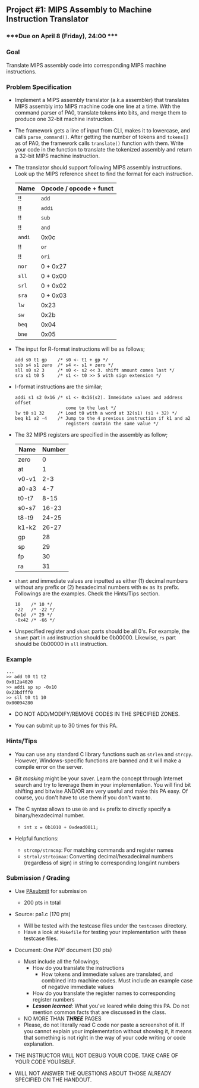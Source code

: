 ## Project #1: MIPS Assembly to Machine Instruction Translator

### ***Due on April 8 (Friday), 24:00 ***

### Goal

Translate MIPS assembly code into corresponding MIPS machine instructions.


### Problem Specification

- Implement a MIPS assembly translator (a.k.a assembler) that translates MIPS assembly into MIPS machine code one line at a time. With the command parser of PA0, translate tokens into bits, and merge them to produce one 32-bit machine instruction.

- The framework gets a line of input from CLI, makes it to lowercase, and calls `parse_command()`. After getting the number of tokens and `tokens[]` as of PA0, the framework calls `translate()` function with them. Write your code in the function to translate the tokenized assembly and return a 32-bit MIPS machine instruction.

- The translator should support following MIPS assembly instructions. Look up the MIPS reference sheet to find the format for each instruction.

  | Name   | Opcode / opcode + funct |
  | ------ | ----------------------- |
  !!| `add`  | 0 + 0x20                |
  !!| `addi` | 0x08                    |
  !!| `sub`  | 0 + 0x22                |
  !!| `and`  | 0 + 0x24                |
  | `andi` | 0x0c                    |
  !!| `or`   | 0 + 0x25                |
  !!| `ori`  | 0x0d                    |
  | `nor`  | 0 + 0x27                |
  | `sll`  | 0 + 0x00                |
  | `srl`  | 0 + 0x02                |
  | `sra`  | 0 + 0x03                |
  | `lw`   | 0x23                    |
  | `sw`   | 0x2b                    |
  | `beq`  | 0x04                    |
  | `bne`  | 0x05                    |


- The input for R-format instructions will be as follows;
  ```
  add s0 t1 gp    /* s0 <- t1 + gp */
  sub s4 s1 zero  /* s4 <- s1 + zero */
  sll s0 s2 3     /* s0 <- s2 << 3. shift amount comes last */
  sra s1 t0 5     /* s1 <- t0 >> 5 with sign extension */
  ```

- I-format instructions are the similar;
  ```
  addi s1 s2 0x16 /* s1 <- 0x16(s2). Immeidate values and address offset
                     come to the last */
  lw t0 s1 32     /* Load t0 with a word at 32(s1) (s1 + 32) */
  beq k1 a2 -4    /* Jump to the 4 previous instruction if k1 and a2
                     registers contain the same value */
  ```

- The 32 MIPS registers are specified in the assembly as follow;

  | Name   | Number |
  | ------ | ------ |
  | zero   | 0      |
  | at     | 1      |
  | v0-v1  | 2-3    |
  | a0-a3  | 4-7    |
  | t0-t7  | 8-15   |
  | s0-s7  | 16-23  |
  | t8-t9  | 24-25  |
  | k1-k2  | 26-27  |
  | gp     | 28     |
  | sp     | 29     |
  | fp     | 30     |
  | ra     | 31     |

- `shamt` and immediate values are inputted as either (1) decimal numbers without any prefix or (2) hexadecimal numbers with `0x` as its prefix. Followings are the examples. Check the Hints/Tips section.
  ```
  10    /* 10 */
  -22   /* -22 */
  0x1d  /* 29 */
  -0x42 /* -66 */
  ```

- Unspecified register and `shamt` parts should be all 0's. For example, the `shamt` part in `add` instruction should be 0b00000. Likewise, `rs` part should be 0b00000 in `sll` instruction.


### Example
```
...
>> add t0 t1 t2
0x012a4020
>> addi sp sp -0x10
0x23bdfff0
>> sll t0 t1 10
0x00094280
```

- DO NOT ADD/MODIFY/REMOVE CODES IN THE SPECIFIED ZONES.

- You can submit up to 30 times for this PA.


### Hints/Tips

- You can use any standard C library functions such as `strlen` and `strcpy`. However, Windows-specific functions are banned and it will make a compile error on the server.

- *Bit masking* might be your saver. Learn the concept through Internet search and try to leverage them in your implementation. You will find bit shifting and bitwise AND/OR are very useful and make this PA easy. Of course, you don't have to use them if you don't want to.

- The C syntax allows to use `0b` and `0x` prefix to directly specify a binary/hexadecimal number.
  - `int x = 0b1010 + 0xdead0011;`

- Helpful functions:
  - `strcmp/strncmp`: For matching commands and register names
  - `strtol/strtoimax`: Converting decimal/hexadecimal numbers (regardless of sign) in string to corresponding long/int numbers


### Submission / Grading

- Use [PAsubmit](https://sslab.ajou.ac.kr/pasubmit) for submission
  - 200 pts in total

- Source: pa1.c (170 pts)
  - Will be tested with the testcase files under the `testcases` directory.
  - Have a look at `Makefile` for testing your implementation with these testcase files.

- Document: *One PDF* document (30 pts)
  - Must include all the followings;
    - How do you translate the instructions
      - How tokens and immediate values are translated, and combined into machine codes. Must include an example case of negative immediate values
    - How do you translate the register names to corresponding register numbers
    - ***Lesson learned***: What you've leared while doing this PA. Do not mention common facts that are discussed in the class.
  - NO MORE THAN ***THREE*** PAGES
  - Please, do not literally read C code nor paste a screenshot of it. If you cannot explain your implementation without showing it, it means that something is not right in the way of your code writing or code explanation.

- THE INSTRUCTOR WILL NOT DEBUG YOUR CODE. TAKE CARE OF YOUR CODE YOURSELF.
- WILL NOT ANSWER THE QUESTIONS ABOUT THOSE ALREADY SPECIFIED ON THE HANDOUT.
